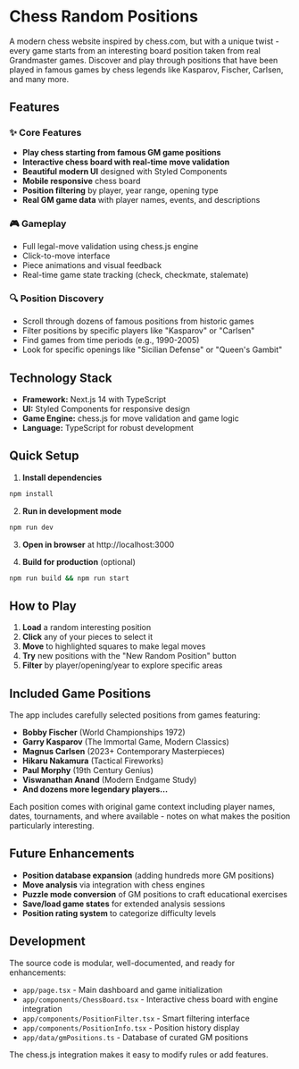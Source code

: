 # Chess Random Positions

A modern chess website inspired by chess.com, but with a unique twist - every game starts from an interesting board position taken from real Grandmaster games. Discover and play through positions that have been played in famous games by chess legends like Kasparov, Fischer, Carlsen, and many more.

## Features

### ✨ Core Features
- **Play chess starting from famous GM game positions** 
- **Interactive chess board with real-time move validation**
- **Beautiful modern UI** designed with Styled Components
- **Mobile responsive** chess board  
- **Position filtering** by player, year range, opening type
- **Real GM game data** with player names, events, and descriptions

### 🎮 Gameplay
- Full legal-move validation using chess.js engine
- Click-to-move interface
- Piece animations and visual feedback
- Real-time game state tracking (check, checkmate, stalemate)

### 🔍 Position Discovery
- Scroll through dozens of famous positions from historic games
- Filter positions by specific players like "Kasparov" or "Carlsen"
- Find games from time periods (e.g., 1990-2005)
- Look for specific openings like "Sicilian Defense" or "Queen's Gambit"

## Technology Stack

- **Framework:** Next.js 14 with TypeScript
- **UI:** Styled Components for responsive design  
- **Game Engine:** chess.js for move validation and game logic
- **Language:** TypeScript for robust development

## Quick Setup 

1. **Install dependencies**
```bash
npm install
```

2. **Run in development mode**
```bash
npm run dev
```

3. **Open in browser** at http://localhost:3000

4. **Build for production** (optional)
```bash
npm run build && npm run start
```

## How to Play

1. **Load** a random interesting position 
2. **Click** any of your pieces to select it
3. **Move** to highlighted squares to make legal moves  
4. **Try** new positions with the "New Random Position" button
5. **Filter** by player/opening/year to explore specific areas

## Included Game Positions

The app includes carefully selected positions from games featuring:

- **Bobby Fischer** (World Championships 1972)
- **Garry Kasparov** (The Immortal Game, Modern Classics)
- **Magnus Carlsen** (2023+ Contemporary Masterpieces)  
- **Hikaru Nakamura** (Tactical Fireworks)
- **Paul Morphy** (19th Century Genius)
- **Viswanathan Anand** (Modern Endgame Study)
- **And dozens more legendary players...**

Each position comes with original game context including player names, dates, tournaments, and where available - notes on what makes the position particularly interesting.

## Future Enhancements

- **Position database expansion** (adding hundreds more GM positions)
- **Move analysis** via integration with chess engines 
- **Puzzle mode conversion** of GM positions to craft educational exercises
- **Save/load game states** for extended analysis sessions
- **Position rating system** to categorize difficulty levels

## Development

The source code is modular, well-documented, and ready for enhancements:

- `app/page.tsx` - Main dashboard and game initialization
- `app/components/ChessBoard.tsx` - Interactive chess board with engine integration
- `app/components/PositionFilter.tsx` - Smart filtering interface  
- `app/components/PositionInfo.tsx` - Position history display
- `app/data/gmPositions.ts` - Database of curated GM positions

The chess.js integration makes it easy to modify rules or add features.
